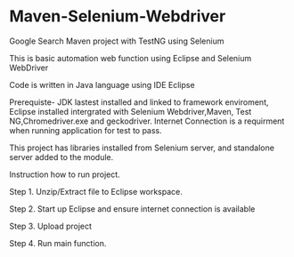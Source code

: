 # Maven-Selenium-Webdriver
Google Search Maven project with TestNG using Selenium

This is basic automation web function using Eclipse and Selenium WebDriver

Code is written in Java language using IDE Eclipse

Prerequiste- JDK lastest installed and linked to framework enviroment, Eclipse installed intergrated with Selenium Webdriver,Maven, Test NG,Chromedriver.exe and geckodriver. Internet Connection is a requirment when running application for test to pass.

This project has libraries installed from Selenium server, and standalone server added to the module. 

Instruction how to run project.

Step 1. Unzip/Extract file to Eclipse workspace.

Step 2. Start up Eclipse and ensure internet connection is available

Step 3. Upload project 

Step 4. Run main function.
